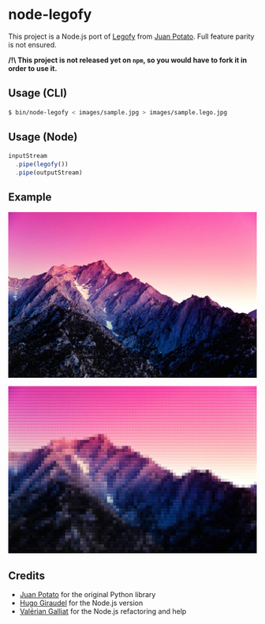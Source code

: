 # node-legofy

This project is a Node.js port of [Legofy](https://github.com/JuanPotato/Legofy) from [Juan Potato](https://github.com/JuanPotato). Full feature parity is not ensured.

**/!\ This project is not released yet on `npm`, so you would have to fork it in order to use it.**

## Usage (CLI)

```sh
$ bin/node-legofy < images/sample.jpg > images/sample.lego.jpg
```

## Usage (Node)

```js
inputStream
  .pipe(legofy())
  .pipe(outputStream)
```

## Example

![Initial image](https://raw.githubusercontent.com/HugoGiraudel/node-legofy/master/images/sample.jpg)

![Processed image](https://raw.githubusercontent.com/HugoGiraudel/node-legofy/master/images/sample.lego.jpg)

## Credits

* [Juan Potato](https://github.com/JuanPotato) for the original Python library
* [Hugo Giraudel](https://twitter.com/HugoGiraudel) for the Node.js version
* [Valérian Galliat](https://twitter.com/valeriangalliat) for the Node.js refactoring and help
